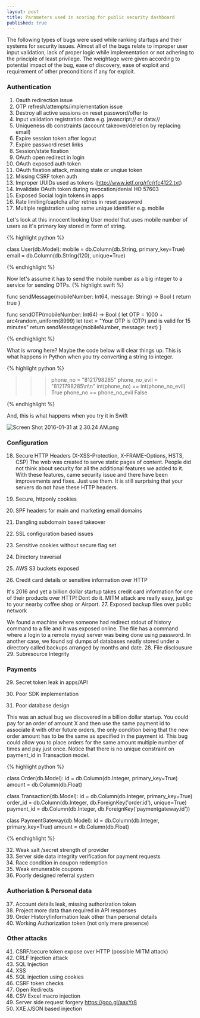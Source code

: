 ```yaml
---
layout: post
title: Parameters used in scoring for public security dashboard
published: true
---
```






The following types of bugs were used while ranking startups and their systems for security issues. Almost all of the bugs relate to improper user input validation, lack of proper logic while implementation or not adhering to the principle of least privilege. The weightage were given according to potential impact of the bug, ease of discovery, ease of exploit and requirement of other preconditions if any for exploit. 

	
### Authentication
1. Oauth redirection issue
2. OTP refresh/attempts/implementation issue
3. Destroy all active sessions on reset password/offer to 
4. Input validation registration data e.g.  javascript:// or data:// 
5. Uniqueness db constraints (account takeover/deletion by replacing email)
6. Expire session token after logout
7. Expire password reset links
8. Session/state fixation
9. OAuth open redirect in login
10. OAuth exposed auth token
11. OAuth fixation attack, missing state or unqiue token
12. Missing CSRF token auth
13. Improper UUIDs used as tokens (http://www.ietf.org/rfc/rfc4122.txt)
14. Invalidate OAuth token during revocation/denial HO 57603
15. Exposed Social login tokens in apps
16. Rate limiting/captcha after retries in reset password
17. Multiple registration using same unique identifier e.g. mobile

Let's look at this innocent looking User model that uses mobile number of users as it's primary key stored in form of string.

{% highlight python %}

class User(db.Model):
	mobile = db.Column(db.String, primary_key=True)
	email = db.Column(db.String(120), unique=True)

{% endhighlight %}

Now let's assume it has to send the mobile number as a big integer to a service for sending OTPs.
{% highlight swift %}

func sendMessage(mobileNumber: Int64, message: String) -> Bool {
    return true
}

func sendOTP(mobileNumber: Int64) -> Bool {
    let OTP = 1000 + arc4random_uniform(8999)
    let text = "Your OTP is \(OTP) and is valid for 15 minutes"
    return sendMessage(mobileNumber, message: text)
}

{% endhighlight %}

What is wrong here? Maybe the code below will clear things up. This is what happens in Python when you try converting a string to integer.

{% highlight python %}

>>> phone_no = "8121798285"
>>> phone_no_evil = "8121798285\n\n"
>>> int(phone_no) == int(phone_no_evil)
True
>>> phone_no == phone_no_evil
False

{% endhighlight %}


And, this is what happens when you try it in Swift

![Screen Shot 2016-01-31 at 2.30.24 AM.png]({{site.baseurl}}/swift.png)


### Configuration

18. Secure HTTP Headers (X-XSS-Protection, X-FRAME-Options, HSTS, CSP)
The web was created to serve static pages of content. People did not think about security for all the additional features we added to it. With these features, came security issue and there have been improvements and fixes. Just use them. It is still surprising that your servers do not have these HTTP headers.

19. Secure, httponly cookies
20. SPF headers for main and marketing email domains
21. Dangling subdomain based takeover
22. SSL configuration based issues
23. Sensitive cookies without secure flag set
24. Directory traversal
25. AWS S3 buckets exposed
26. Credit card details or sensitive information over HTTP

It's 2016 and yet a billion dollar startup takes credit card information for one of their products over HTTP! Dont do it. MITM attack are really easy, just go to your nearby coffee shop or Airport.
27. Exposed backup files over public network

We found a machine where someone had redirect stdout of history command to a file and it was exposed online. The file has a command where a login to a remote mysql server was being done using password. In another case, we found sql dumps of databases neatly stored under a directory called backups arranged by months and date.
28. File disclousure
29. Subresource Integrity

### Payments

29. Secret token leak in apps/API
30. Poor SDK implementation

31. Poor database design

This was an actual bug we discovered in a billion dollar startup. You could pay for an order of amount X and then use the same payment id to associate it with other future orders, the only condition being that the new order amount has to be the same as specified in the payment id. This bug could allow you to place orders for the same amount multiple number of times and pay just once. Notice that there is no unique constraint on payment_id in Transaction model.

{% highlight python %}

class Order(db.Model):
	id = db.Column(db.Integer, primary_key=True)
	amount = db.Column(db.Float)

class Transaction(db.Model):
	id = db.Column(db.Integer, primary_key=True)
	order_id = db.Column(db.Integer, db.ForeignKey('order.id'), unique=True)
	payment_id = db.Column(db.Integer, db.ForeignKey('paymentgateway.id'))

class PaymentGateway(db.Model):
	id = db.Column(db.Integer, primary_key=True)
	amount = db.Column(db.Float)

{% endhighlight %}

32. Weak salt /secret strength of provider
33. Server side data integrity verification for payment requests
34. Race condition in coupon redemption
35. Weak emunerable coupons
36. Poorly designed referral system

### Authoriation & Personal data 
37. Account details leak, missing authorization token
38. Project more data than required in API responses
39. Order History/information leak other than personal details
40. Working Authorization token (not only mere presence)

### Other attacks
41. CSRF/secure token expose over HTTP (possible MITM attack)
42. CRLF Injection attack
43. SQL Injection
44. XSS
45. SQL injection using cookies
46. CSRF token checks
47. Open Redirects
48. CSV Excel macro injection
49. Server side request forgery  https://goo.gl/aaxYr8
50. XXE /JSON based injection
